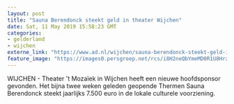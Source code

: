 ```yaml
---
layout: post
title: "Sauna Berendonck steekt geld in theater Wijchen"
date: Sat, 11 May 2019 15:58:23 GMT
categories: 
- gelderland 
- wijchen 
externe_link: "https://www.ad.nl/wijchen/sauna-berendonck-steekt-geld-in-theater-wijchen~a6ac1774/"
feature_image: "https://images0.persgroep.net/rcs/i8H2neQbYmeMD0R1U8HrxP-F1jw/diocontent/134800563/_fitwidth/400/?appId=21791a8992982cd8da851550a453bd7f&quality=0.7"
---
```


WIJCHEN - Theater 't Mozaïek in Wijchen heeft een nieuwe hoofdsponsor gevonden. Het bijna twee weken geleden geopende Thermen Sauna Berendonck steekt jaarlijks 7.500 euro in de lokale culturele voorziening.
